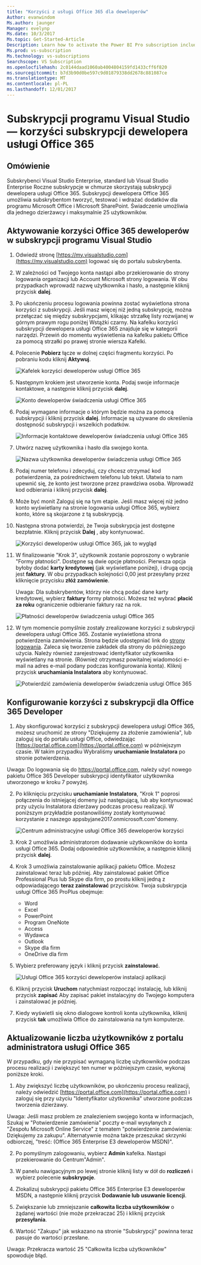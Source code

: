 ```yaml
---
title: "Korzyści z usługi Office 365 dla deweloperów"
Author: evanwindom
Ms.author: jaunger
Manager: evelynp
Ms.date: 10/3/2017
Ms.topic: Get-Started-Article
Description: Learn how to activate the Power BI Pro subscription included in your Visual Studio subscription.
Ms.prod: vs-subscription
Ms.technology: vs-subscriptions
Searchscope: VS Subscription
ms.openlocfilehash: 2c0144daad1060ab4004804159fd1433cff6f820
ms.sourcegitcommit: b7d3b90d0be597c9d01879338dd2678c881087ce
ms.translationtype: MT
ms.contentlocale: pl-PL
ms.lasthandoff: 12/01/2017
---
```

# <a name="visual-studio-subscriptions---the-office-365-developer-subscription-benefit"></a>Subskrypcji programu Visual Studio — korzyści subskrypcji dewelopera usługi Office 365

## <a name="overview"></a>Omówienie

Subskrybenci Visual Studio Enterprise, standard lub Visual Studio Enterprise Roczne subskrypcje w chmurze skorzystają subskrypcji dewelopera usługi Office 365.  Subskrypcji dewelopera Office 365 umożliwia subskrybentom tworzyć, testować i wdrażać dodatków dla programu Microsoft Office i Microsoft SharePoint.  Świadczenie umożliwia dla jednego dzierżawcy i maksymalnie 25 użytkowników.

## <a name="activating-the-office-365-developer-benefit-in-visual-studio-subscriptions"></a>Aktywowanie korzyści Office 365 deweloperów w subskrypcji programu Visual Studio

1. Odwiedź stronę [https://my.visualstudio.com](https://my.visualstudio.com) logować się do portalu subskrybenta.
2. W zależności od Twojego konta nastąpi albo przekierowanie do strony logowania organizacji lub Account Microsoft strony logowania.   W obu przypadkach wprowadź nazwę użytkownika i hasło, a następnie kliknij przycisk **dalej**.
3. Po ukończeniu procesu logowania powinna zostać wyświetlona strona korzyści z subskrypcji.  Jeśli masz więcej niż jedną subskrypcję, można przełączać się między subskrypcjami, klikając strzałkę listy rozwijanej w górnym prawym rogu poniżej Wstążki czarny.  Na kafelku korzyści subskrypcji dewelopera usługi Office 365 znajduje się w kategorii narzędzi.  Przewiń do momentu wyświetlenia na kafelku pakietu Office za pomocą strzałki po prawej stronie wiersza Kafelki. 
4. Polecenie **Pobierz** łącze w dolnej części fragmentu korzyści.   Po pobraniu kodu kliknij **Aktywuj**. 

    ![Kafelek korzyści deweloperów usługi Office 365](_img\vs-office-dev\vs-office-dev-tile.png)

5.  Następnym krokiem jest utworzenie konta.  Podaj swoje informacje kontaktowe, a następnie kliknij przycisk **dalej**. 

    ![Konto deweloperów świadczenia usługi Office 365](_img\vs-office-dev\vs-office-dev-account-cropped.png)



6.  Podaj wymagane informacje o którym będzie można za pomocą subskrypcji i kliknij przycisk **dalej**.  Informacje są używane do określenia dostępność subskrypcji i wszelkich podatków.  

    ![Informacje kontaktowe deweloperów świadczenia usługi Office 365](_img\vs-office-dev\vs-office-dev-contact-cropped.png)



7.  Utwórz nazwę użytkownika i hasło dla swojego konta.  

    ![Nazwa użytkownika deweloperów świadczenia usługi Office 365](_img\vs-office-dev\vs-office-dev-username-cropped.png)


8.  Podaj numer telefonu i zdecyduj, czy chcesz otrzymać kod potwierdzenia, za pośrednictwem telefonu lub tekst.  Ułatwia to nam upewnić się, że konto jest tworzone przez prawdziwa osoba. Wprowadź kod odbierania i kliknij przycisk **dalej**.

9.  Może być monit Zaloguj się na tym etapie.  Jeśli masz więcej niż jedno konto wyświetlany na stronie logowania usługi Office 365, wybierz konto, które są skojarzone z tą subskrypcją.

10. Następna strona potwierdzi, że Twoja subskrypcja jest dostępne bezpłatnie.  Kliknij przycisk **Dalej** , aby kontynuować.  

    ![Korzyści deweloperów usługi Office 365, jak to wygląd](_img\vs-office-dev\vs-office-dev-price.png)

11. W finalizowanie "Krok 3", użytkownik zostanie poproszony o wybranie "Formy płatności".  Dostępne są dwie opcje płatności.  Pierwsza opcja byłoby dodać **karty kredytowej** (jak wyświetlane poniżej), i drugą opcją jest **faktury**.  W obu przypadkach kolejności 0,00 jest przesyłany przez kliknięcie przycisku **złóż zamówienie**.

    Uwaga: Dla subskrybentów, którzy nie chcą podać dane karty kredytowej, wybierz **faktury** formy płatności.  Możesz też wybrać **płacić za roku** ograniczenie odbieranie faktury raz na rok.
 

    ![Płatności deweloperów świadczenia usługi Office 365](_img\vs-office-dev\vs-office-dev-credit-blur-cropped.png)


12. W tym momencie pomyślnie zostały zrealizowane korzyści z subskrypcji dewelopera usługi Office 365.  Zostanie wyświetlona strona potwierdzenia zamówienia.  Strona będzie udostępniać link do [strony logowania](https://portal.office.com "strony logowania usługi Office 365").  Zaleca się tworzenie zakładek dla strony do późniejszego użycia.  Należy również zarejestrować identyfikator użytkownika wyświetlany na stronie.  (Również otrzymasz powitalnej wiadomości e-mail na adres e-mail podany podczas konfigurowania konta).  Kliknij przycisk **uruchamiania Instalatora** aby kontynuować.  

    ![Potwierdzić zamówienia deweloperów świadczenia usługi Office 365](_img\vs-office-dev\vs-office-dev-confirm.png)


## <a name="setting-up-the-office-365-developer-subscription-benefit"></a>Konfigurowanie korzyści z subskrypcji dla Office 365 Developer

1. Aby skonfigurować korzyści z subskrypcji dewelopera usługi Office 365, możesz uruchomić ze strony "Dziękujemy za złożenie zamówienia", lub zaloguj się do portalu usługi Office, odwiedzając [https://portal.office.com](https://portal.office.com) w późniejszym czasie.  W takim przypadku Wybraliśmy **uruchamianie Instalatora** po stronie potwierdzenia.

Uwaga: Do logowania się do https://portal.office.com, należy użyć nowego pakietu Office 365 Developer subskrypcji identyfikator użytkownika utworzonego w kroku 7 powyżej.

2. Po kliknięciu przycisku **uruchamianie Instalatora**, "Krok 1" poprosi połączenia do istniejącej domeny już następującą, lub aby kontynuować przy użyciu Instalatora dzierżawy podczas procesu realizacji.  W poniższym przykładzie postanowiliśmy zostały kontynuować korzystanie z naszego appsbyjane2017.onmicrosoft.com"domeny.

    ![Centrum administracyjne usługi Office 365 deweloperów korzyści](_img\vs-office-dev\vs-office-dev-admin-cropped.png)


3.  Krok 2 umożliwia administratorom dodawanie użytkowników do konta usługi Office 365.  Dodaj odpowiednie użytkowników, a następnie kliknij przycisk **dalej**.  

4.  Krok 3 umożliwia zainstalowanie aplikacji pakietu Office.  Możesz zainstalować teraz lub później.  Aby zainstalować pakiet Office Professional Plus lub Skype dla firm, po prostu kliknij jedną z odpowiadającego **teraz zainstalować** przycisków.  Twoja subskrypcja usługi Office 365 ProPlus obejmuje:
    - Word
    - Excel
    - PowerPoint
    - Program OneNote
    - Access
    - Wydawca
    - Outlook
    - Skype dla firm
    - OneDrive dla firm

5.  Wybierz preferowany język i kliknij przycisk **zainstalować**. 

    ![Usługi Office 365 korzyści deweloperów instalacji aplikacji](_img\vs-office-dev\vs-office-dev-install-cropped.png)


6. Kliknij przycisk **Uruchom** natychmiast rozpocząć instalację, lub kliknij przycisk **zapisać** Aby zapisać pakiet instalacyjny do Twojego komputera i zainstalować je później.

7.  Kiedy wyświetli się okno dialogowe kontroli konta użytkownika, kliknij przycisk **tak** umożliwia Office do zainstalowania na tym komputerze.  


## <a name="updating-the-number-of-users-from-the-office-365-admin-portal"></a>Aktualizowanie liczba użytkowników z portalu administratora usługi Office 365

W przypadku, gdy nie przypisać wymaganą liczbę użytkowników podczas procesu realizacji i zwiększyć ten numer w późniejszym czasie, wykonaj poniższe kroki. 

1. Aby zwiększyć liczbę użytkowników, po ukończeniu procesu realizacji, należy odwiedzić [https://portal.office.com](https://portal.office.com) i zaloguj się przy użyciu "Identyfikator użytkownika" utworzone podczas tworzenia dzierżawy.

Uwaga: Jeśli masz problem ze znalezieniem swojego konta w informacjach, Szukaj w "Potwierdzenie zamówienia" poczty e-mail wysyłanych z "Zespołu Microsoft Online Service" z tematem "potwierdzenie zamówienia: Dziękujemy za zakupu".  Alternatywnie można także przeszukać skrzynki odbiorczej, "treść: (Office 365 Enterprise E3 deweloperów MSDN)".

2. Po pomyślnym zalogowaniu, wybierz **Admin** kafelka. Nastąpi przekierowanie do Centrum"Admin".

3. W panelu nawigacyjnym po lewej stronie kliknij listy w dół do **rozliczeń** i wybierz polecenie **subskrypcje**.

4. Zlokalizuj subskrypcji pakietu Office 365 Enterprise E3 deweloperów MSDN, a następnie kliknij przycisk **Dodawanie lub usuwanie licencji**.

5. Zwiększanie lub zmniejszanie **całkowita liczba użytkowników** o żądanej wartości (nie może przekraczać 25) i kliknij przycisk **przesyłania**.

6. Wartość "Zakupu" jak wskazano na stronie "Subskrypcji" powinna teraz pasuje do wartości przesłane.

Uwaga: Przekracza wartość 25 "Całkowita liczba użytkowników" spowoduje błąd.


